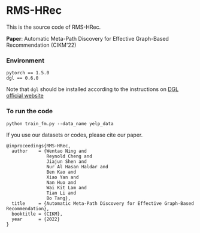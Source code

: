 # RMS-HRec
This is the source code of RMS-HRec. 

__Paper__: Automatic Meta-Path Discovery for Effective Graph-Based Recommendation (CIKM'22)

### Environment
```
pytorch == 1.5.0
dgl == 0.6.0
```
Note that `dgl` should be installed according to the instructions on [DGL official website](https://www.dgl.ai/pages/start.html)

### To run the code
```shell
python train_fm.py --data_name yelp_data
```


If you use our datasets or codes, please cite our paper.
```
@inproceedings{RMS-HRec,
  author    = {Wentao Ning and
               Reynold Cheng and
               Jiajun Shen and
               Nur Al Hasan Haldar and
               Ben Kao and
               Xiao Yan and
               Nan Huo and
               Wai Kit Lam and
               Tian Li and
               Bo Tang},
  title     = {Automatic Meta-Path Discovery for Effective Graph-Based Recommendation},
  booktitle = {CIKM},
  year      = {2022}
}
```
